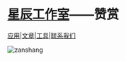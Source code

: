 # [**星辰工作室**](https://schlibra.github.io/Stars-Studios)——赞赏

[应用](https://schlibra.github.io/Stars-Studios/application)|[文章](https://schlibra.github.io/Stars-Studios/article)|[工具](https://schlibra.github.io/Stars-Studios/other)|[联系我们](https://schlibra.github.io/Stars-Studios/catchus)

![zanshang](https://xhfs0.oss-cn-hangzhou.aliyuncs.com/CA102001/e2859cbea1d047acbf83165f84bc4046.jpg "pic")

